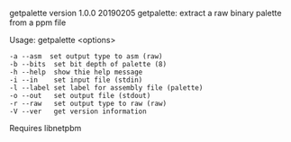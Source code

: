 getpalette version 1.0.0 20190205
getpalette: extract a raw binary palette from a ppm file

Usage: getpalette &lt;options&gt;

	-a --asm  set output type to asm (raw)
	-b --bits  set bit depth of palette (8)
	-h --help  show thie help message
	-i --in    set input file (stdin)
	-l --label set label for assembly file (palette)
	-o --out   set output file (stdout)
	-r --raw   set output type to raw (raw)
    -V --ver   get version information

Requires libnetpbm

